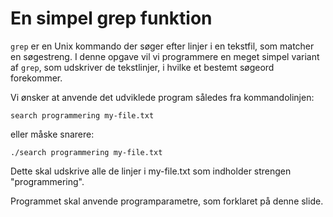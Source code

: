 # En simpel grep funktion

`grep` er en Unix kommando der søger efter linjer i en tekstfil, som matcher en søgestreng. I denne opgave vil vi programmere en meget simpel variant af `grep`, som udskriver de tekstlinjer, i hvilke et bestemt søgeord forekommer.

Vi ønsker at anvende det udviklede program således fra kommandolinjen:

```unix
search programmering my-file.txt
```

eller måske snarere:

```unix
./search programmering my-file.txt
```

Dette skal udskrive alle de linjer i my-file.txt som indholder strengen "programmering".

Programmet skal anvende programparametre, som forklaret på denne slide.
